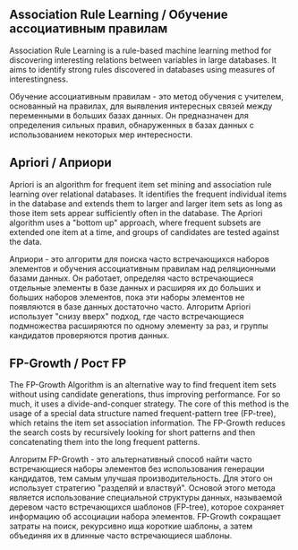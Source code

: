## Association Rule Learning / Обучение ассоциативным правилам

Association Rule Learning is a rule-based machine learning method for discovering interesting relations between variables in large databases. It aims to identify strong rules discovered in databases using measures of interestingness.

Обучение ассоциативным правилам - это метод обучения с учителем, основанный на правилах, для выявления интересных связей между переменными в больших базах данных. Он предназначен для определения сильных правил, обнаруженных в базах данных с использованием некоторых мер интересности.

## Apriori / Априори

Apriori is an algorithm for frequent item set mining and association rule learning over relational databases. It identifies the frequent individual items in the database and extends them to larger and larger item sets as long as those item sets appear sufficiently often in the database. The Apriori algorithm uses a "bottom up" approach, where frequent subsets are extended one item at a time, and groups of candidates are tested against the data.

Априори - это алгоритм для поиска часто встречающихся наборов элементов и обучения ассоциативным правилам над реляционными базами данных. Он работает, определяя часто встречающиеся отдельные элементы в базе данных и расширяя их до больших и больших наборов элементов, пока эти наборы элементов не появляются в базе данных достаточно часто. Алгоритм Apriori использует "снизу вверх" подход, где часто встречающиеся подмножества расширяются по одному элементу за раз, и группы кандидатов проверяются против данных.

## FP-Growth / Рост FP

The FP-Growth Algorithm is an alternative way to find frequent item sets without using candidate generations, thus improving performance. For so much, it uses a divide-and-conquer strategy. The core of this method is the usage of a special data structure named frequent-pattern tree (FP-tree), which retains the item set association information. The FP-Growth reduces the search costs by recursively looking for short patterns and then concatenating them into the long frequent patterns.

Алгоритм FP-Growth - это альтернативный способ найти часто встречающиеся наборы элементов без использования генерации кандидатов, тем самым улучшая производительность. Для этого он использует стратегию "разделяй и властвуй". Основой этого метода является использование специальной структуры данных, называемой деревом часто встречающихся шаблонов (FP-tree), которое сохраняет информацию об ассоциации набора элементов. FP-Growth сокращает затраты на поиск, рекурсивно ища короткие шаблоны, а затем объединяя их в длинные часто встречающиеся шаблоны.